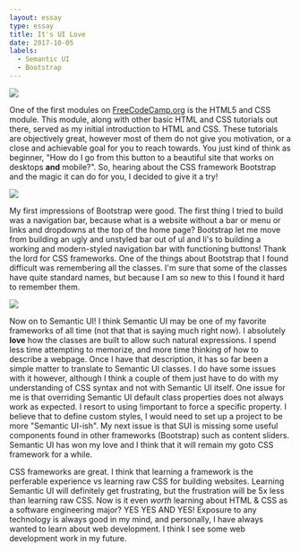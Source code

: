 ```yaml
---
layout: essay
type: essay
title: It's UI Love
date: 2017-10-05
labels:
  - Semantic UI
  - Bootstrap
---
```


<img class="ui image" src="https://www.sololearn.com/Uploads/html-css.jpg">

One of the first modules on [FreeCodeCamp.org](http://freecodecamp.org) is the HTML5 and CSS module. This module, along with other basic HTML and CSS tutorials out there, served as my initial introduction to HTML and CSS. These tutorials are objectively great, however most of them do not give you motivation, or a close and achievable goal for you to reach towards. You just kind of think as beginner, "How do I go from this button to a beautiful site that works on desktops **and**
mobile?". So, hearing about the CSS framework Bootstrap and the magic it can do for you, I decided to give it a try!

<img class="ui medium left floated image" src="https://thinkbiglearnsmart.com/wp-content/uploads/2016/01/bootstrap.png">

My first impressions of Bootstrap were good. The first thing I tried to build was a navigation bar, because what is a website without a bar or menu or links and dropdowns at the top of the home page? Bootstrap let me move from building an ugly and unstyled bar out of ul and li's to building a working and modern-styled navigation bar with functioning buttons! Thank the lord for CSS frameworks. One of the things about Bootstrap that I found difficult was remembering all the
classes. I'm sure that some of the classes have quite standard names, but because I am so new to this I found it hard to remember them. 


<img class="ui medium right floated image" src="https://dab1nmslvvntp.cloudfront.net/wp-content/uploads/2016/04/1461315888semantic.png">

Now on to Semantic UI! I think Semantic UI may be one of my favorite frameworks of all time (not that that is saying much right now). I absolutely **love** how the classes are built to allow such natural expressions. I spend less time attempting to memorize, and more time thinking of how to describe a webpage. Once I have that description, it has so far been a simple matter to translate to Semantic UI classes. I do have some issues with it however, although I think a couple of them
just have to do with my understanding of CSS syntax and not with Semantic UI itself. One issue for me is that overriding Semantic UI default class properties does not always work as expected. I resort to using !important to force a specific property. I believe that to define custom styles, I would need to set up a project to be more "Semantic UI-ish". My next issue is that SUI is missing some useful components found in other frameworks (Bootstrap) such as content sliders. Semantic
UI has won my love and I think that it will remain my goto CSS framework for a while.

CSS frameworks are great. I think that learning a framework is the perferable experience vs learning raw CSS for building websites. Learning Semantic UI will definitely get frustrating, but the frustration will be 5x less than learning raw CSS. Now is it even *worth* learning about HTML & CSS as a software engineering major? YES YES AND YES! Exposure to any technology is always good in my mind, and personally, I have always wanted to learn about web development. I think I see some
web development work in my future.

